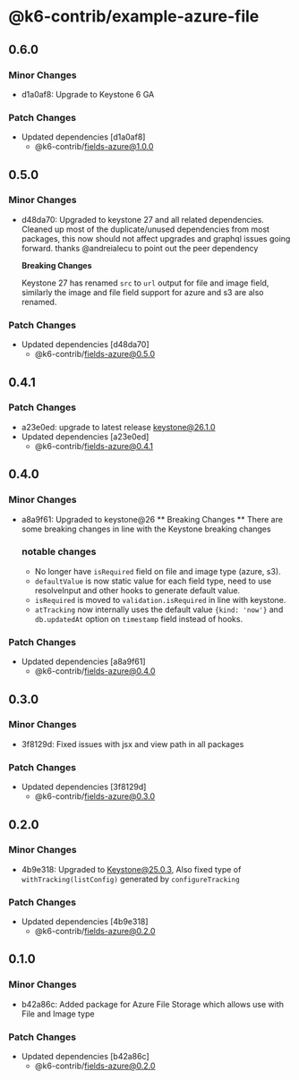 # @k6-contrib/example-azure-file

## 0.6.0

### Minor Changes

- d1a0af8: Upgrade to Keystone 6 GA

### Patch Changes

- Updated dependencies [d1a0af8]
  - @k6-contrib/fields-azure@1.0.0

## 0.5.0

### Minor Changes

- d48da70: Upgraded to keystone 27 and all related dependencies.
  Cleaned up most of the duplicate/unused dependencies from most packages, this now should not affect upgrades and graphql issues going forward. thanks @andreialecu to point out the peer dependency

  **Breaking Changes**

  Keystone 27 has renamed `src` to `url` output for file and image field, similarly the image and file field support for azure and s3 are also renamed.

### Patch Changes

- Updated dependencies [d48da70]
  - @k6-contrib/fields-azure@0.5.0

## 0.4.1

### Patch Changes

- a23e0ed: upgrade to latest release keystone@26.1.0
- Updated dependencies [a23e0ed]
  - @k6-contrib/fields-azure@0.4.1

## 0.4.0

### Minor Changes

- a8a9f61: Upgraded to keystone@26
  ** Breaking Changes **
  There are some breaking changes in line with the Keystone breaking changes

  ### notable changes

  - No longer have `isRequired` field on file and image type (azure, s3).
  - `defaultValue` is now static value for each field type, need to use resolveInput and other hooks to generate default value.
  - `isRequired` is moved to `validation.isRequired` in line with keystone.
  - `atTracking` now internally uses the default value `{kind: 'now'}` and `db.updatedAt` option on `timestamp` field instead of hooks.

### Patch Changes

- Updated dependencies [a8a9f61]
  - @k6-contrib/fields-azure@0.4.0

## 0.3.0

### Minor Changes

- 3f8129d: Fixed issues with jsx and view path in all packages

### Patch Changes

- Updated dependencies [3f8129d]
  - @k6-contrib/fields-azure@0.3.0

## 0.2.0

### Minor Changes

- 4b9e318: Upgraded to Keystone@25.0.3, Also fixed type of `withTracking(listConfig)` generated by `configureTracking`

### Patch Changes

- Updated dependencies [4b9e318]
  - @k6-contrib/fields-azure@0.2.0

## 0.1.0

### Minor Changes

- b42a86c: Added package for Azure File Storage which allows use with File and Image type

### Patch Changes

- Updated dependencies [b42a86c]
  - @k6-contrib/fields-azure@0.2.0
